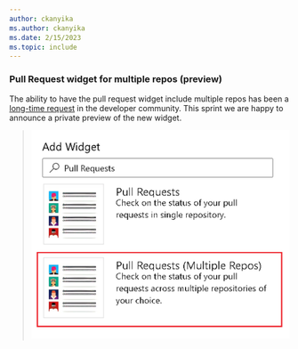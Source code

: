 ```yaml
---
author: ckanyika
ms.author: ckanyika
ms.date: 2/15/2023
ms.topic: include
---
```


### Pull Request widget for multiple repos (preview)

The ability to have the pull request widget include multiple repos has been a [long-time request](https://developercommunity.visualstudio.com/t/allow-multiple-repository-selection-in-pull-reques/982784) in the developer community. This sprint we are happy to announce a private preview of the new widget.


> ![Dashboard Preview](../../media/217-reporting-01.png)

